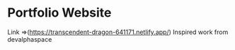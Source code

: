 # Portfolio Website
Link =>(https://transcendent-dragon-641171.netlify.app/)
Inspired work from devalphaspace

